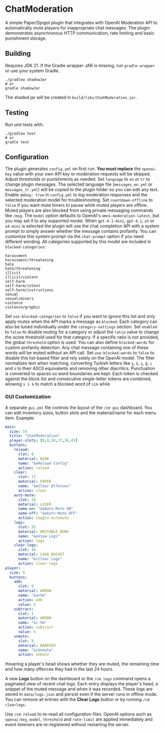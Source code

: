 # ChatModeration

A simple Paper/Spigot plugin that integrates with OpenAI Moderation API to automatically mute players for inappropriate chat messages. The plugin demonstrates asynchronous HTTP communication, rate limiting and basic punishment storage.

## Building
Requires JDK 21. If the Gradle wrapper JAR is missing, run `gradle wrapper` or use your system Gradle.

```
./gradlew shadowJar
# or
gradle shadowJar
```
The shaded jar will be created in `build/libs/ChatModeration.jar`.

## Testing

Run unit tests with:
```
./gradlew test
# or
gradle test
```

## Configuration
The plugin generates `config.yml` on first run. **You must replace** the `openai-key`
value with your own API key or moderation requests will be skipped. Adjust
thresholds or punishments as needed.
Set `language` to `en` or `tr` to change plugin messages. The selected language file (`messages_en.yml` or `messages_tr.yml`) will be copied to the plugin folder so you can edit any text.
Enable `debug: true` in `config.yml` to log moderation responses and the selected moderation model for troubleshooting.
Set `countdown-offline` to `false` if you want mute timers to pause while muted players are offline.
Muted players are also blocked from using private messaging commands like `/msg`.
The `model` option defaults to OpenAI's `omni-moderation-latest`, but you may set it to any supported model. When `gpt-4.1-mini`, `gpt-4.1`, `o3` or `o4-mini` is selected the plugin will use the chat completion API with a system prompt to simply answer whether the message contains profanity.
You can customize this system prompt via the `chat-prompt` option if you need different wording.
All categories supported by this model are included in `blocked-categories`:

```
harassment
harassment/threatening
hate
hate/threatening
illicit
illicit/violent
self-harm
self-harm/intent
self-harm/instructions
sexual
sexual/minors
violence
violence/graphic
```
Set `use-blocked-categories` to `false` if you want to ignore this list and only
apply mutes when the API marks a message as `blocked`.
Each category can also be tuned individually under the `category-settings`
section. Set `enabled` to `false` to disable muting for a category or adjust the
`ratio` value to change the score threshold used for that category. If a
specific ratio is not provided, the global `threshold` option is used.
You can also define `blocked-words` for custom profanity detection. Any chat message
containing one of these words will be muted without an API call. Set `use-blocked-words`
to `false` to disable this list-based filter and rely solely on the OpenAI model.
The filter normalizes text when matching, converting Turkish letters like
`ş`, `ö`, `ç`, `ğ`, `ı` and `ü` to their ASCII equivalents and removing other
diacritics. Punctuation is converted to spaces so word boundaries are kept.
Each token is checked against the block list and consecutive single-letter
tokens are combined, allowing `s i k` to match a blocked word of `sik` while

### GUI Customization
A separate `gui.yml` file controls the layout of the `/cm gui` dashboard. You can edit
inventory sizes, button slots and the material/name for each menu item. Example:

```yml
main:
  size: 54
  title: "ChatModeration"
  player-slots: [0,9,18,27,36,45]
  buttons:
    reload:
      slot: 8
      material: BOOK
      name: "&eReload Config"
      action: reload
    clear:
      slot: 17
      material: PAPER
      name: "&eClear Offences"
      action: clear
    auto-mute:
      slot: 26
      material: LEVER
      name-on: "&eAuto-Mute ON"
      name-off: "&eAuto-Mute OFF"
      action: toggle-automute
    logs:
      slot: 35
      material: WRITABLE_BOOK
      name: "&eView Logs"
      action: logs
    clear-logs:
      slot: 44
      material: LAVA_BUCKET
      name: "&cClear Logs"
      action: clear-logs
player:
  size: 9
  buttons:
    add:
      slot: 0
      material: ARROW
      name: "&a+5m"
      action: add
      value: 5
    subtract:
      slot: 1
      material: ARROW
      name: "&c-5m"
      action: subtract
      value: 5
    unmute:
      slot: 8
      material: BARRIER
      name: "&cUnmute"
      action: unmute
```

Hovering a player's head shows whether they are muted, the remaining time and
how many offences they had in the last 24&nbsp;hours.

A new **Logs** button on the dashboard or the `/cm logs` command opens a
paginated view of recent chat logs. Each entry displays the player's head, a
snippet of the muted message and when it was recorded. These logs are stored in
`data/logs.json` and persist even if the server runs in offline mode. You can
remove all entries with the **Clear Logs** button or by running `/cm clearlogs`.

Use `/cm reload` to re-read all configuration files. OpenAI options such as
`openai-key`, `model`, `threshold` and `rate-limit` are applied immediately and
event listeners are re-registered without restarting the server.
